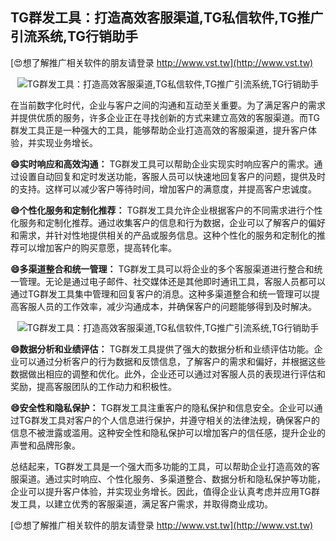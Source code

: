 ## **TG群发工具：打造高效客服渠道,TG私信软件,TG推广引流系统,TG行销助手**

[😍想了解推广相关软件的朋友请登录 http://www.vst.tw](http://www.vst.tw)

 <center><img src="https://vst.tw/MP4/tuiguang/png/7.png" alt="TG群发工具：打造高效客服渠道,TG私信软件,TG推广引流系统,TG行销助手"></center>

在当前数字化时代，企业与客户之间的沟通和互动至关重要。为了满足客户的需求并提供优质的服务，许多企业正在寻找创新的方式来建立高效的客服渠道。而TG群发工具正是一种强大的工具，能够帮助企业打造高效的客服渠道，提升客户体验，并实现业务增长。

**😄实时响应和高效沟通：**
TG群发工具可以帮助企业实现实时响应客户的需求。通过设置自动回复和定时发送功能，客服人员可以快速地回复客户的问题，提供及时的支持。这样可以减少客户等待时间，增加客户的满意度，并提高客户忠诚度。

**😄个性化服务和定制化推荐：**
TG群发工具允许企业根据客户的不同需求进行个性化服务和定制化推荐。通过收集客户的信息和行为数据，企业可以了解客户的偏好和需求，并针对性地提供相关的产品或服务信息。这种个性化的服务和定制化的推荐可以增加客户的购买意愿，提高转化率。

**😄多渠道整合和统一管理：**
TG群发工具可以将企业的多个客服渠道进行整合和统一管理。无论是通过电子邮件、社交媒体还是其他即时通讯工具，客服人员都可以通过TG群发工具集中管理和回复客户的消息。这种多渠道整合和统一管理可以提高客服人员的工作效率，减少沟通成本，并确保客户的问题能够得到及时解决。

 <center><img src="https://vst.tw/MP4/tuiguang/png/1.png" alt="TG群发工具：打造高效客服渠道,TG私信软件,TG推广引流系统,TG行销助手"></center>

**😄数据分析和业绩评估：**
TG群发工具提供了强大的数据分析和业绩评估功能。企业可以通过分析客户的行为数据和反馈信息，了解客户的需求和偏好，并根据这些数据做出相应的调整和优化。此外，企业还可以通过对客服人员的表现进行评估和奖励，提高客服团队的工作动力和积极性。

**😄安全性和隐私保护：**
TG群发工具注重客户的隐私保护和信息安全。企业可以通过TG群发工具对客户的个人信息进行保护，并遵守相关的法律法规，确保客户的信息不被泄露或滥用。这种安全性和隐私保护可以增加客户的信任感，提升企业的声誉和品牌形象。

总结起来，TG群发工具是一个强大而多功能的工具，可以帮助企业打造高效的客服渠道。通过实时响应、个性化服务、多渠道整合、数据分析和隐私保护等功能，企业可以提升客户体验，并实现业务增长。因此，值得企业认真考虑并应用TG群发工具，以建立优秀的客服渠道，满足客户需求，并取得商业成功。

[😍想了解推广相关软件的朋友请登录 http://www.vst.tw](http://www.vst.tw)



